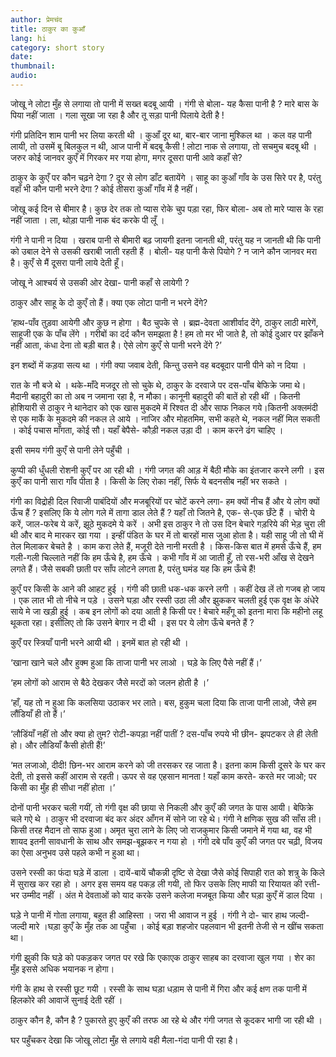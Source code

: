 ```yaml
---
author: प्रेमचंद
title: ठाकुर का कुआँ
lang: hi
category: short story
date: 
thumbnail: 
audio:
---
```


जोखू ने लोटा मुँह से लगाया तो पानी में सख्त बदबू आयी । गंगी से बोला- यह कैसा पानी है ? मारे बास के पिया नहीं जाता । गला सूखा जा रहा है और तू सड़ा पानी पिलाये देती है !

गंगी प्रतिदिन शाम पानी भर लिया करती थी । कुआँ दूर था, बार-बार जाना मुश्किल था । कल वह पानी लायी, तो उसमें बू बिलकुल न थी, आज पानी में बदबू कैसी ! लोटा नाक से लगाया, तो सचमुच बदबू थी । जरुर कोई जानवर कुएँ में गिरकर मर गया होगा, मगर दूसरा पानी आवे कहाँ से?

ठाकुर के कुएँ पर कौन चढ़ने देगा ? दूर से लोग डाँट बतायेंगे । साहू का कुआँ गाँव के उस सिरे पर है, परंतु वहाँ भी कौन पानी भरने देगा ? कोई तीसरा कुआँ गाँव में है नहीं।

जोखू कई दिन से बीमार है। कुछ देर तक तो प्यास रोके चुप पड़ा रहा, फिर बोला- अब तो मारे प्यास के रहा नहीं जाता । ला, थोड़ा पानी नाक बंद करके पी लूँ ।

गंगी ने पानी न दिया । खराब पानी से बीमारी बढ़ जायगी इतना जानती थी, परंतु यह न जानती थी कि पानी को उबाल देने से उसकी खराबी जाती रहती हैं । बोली- यह पानी कैसे पियोगे ? न जाने कौन जानवर मरा है। कुएँ से मैं दूसरा पानी लाये देती हूँ।


जोखू ने आश्चर्य से उसकी ओर देखा- पानी कहाँ से लायेगी ?

ठाकुर और साहू के दो कुएँ तो हैं। क्या एक लोटा पानी न भरने देंगे?

‘हाथ-पाँव तुड़वा आयेगी और कुछ न होगा । बैठ चुपके से । ब्रह्म-देवता आशीर्वाद देंगे, ठाकुर लाठी मारेगें, साहूजी एक के पाँच लेंगे । गरीबों का दर्द कौन समझता है ! हम तो मर भी जाते है, तो कोई दुआर पर झाँकने नहीं आता, कंधा देना तो बड़ी बात है। ऐसे लोग कुएँ से पानी भरने देंगे ?’

इन शब्दों में कड़वा सत्य था । गंगी क्या जवाब देती, किन्तु उसने वह बदबूदार पानी पीने को न दिया ।


रात के नौ बजे थे । थके-माँदे मजदूर तो सो चुके थे, ठाकुर के दरवाजे पर दस-पाँच बेफिक्रे जमा थे। मैदानी बहादुरी का तो अब न जमाना रहा है, न मौका। कानूनी बहादुरी की बातें हो रही थीं । कितनी होशियारी से ठाकुर ने थानेदार को एक खास मुकदमे में रिश्वत दी और साफ निकल गये।कितनी अक्लमंदी से एक मार्के के मुकदमे की नकल ले आये । नाजिर और मोहतमिम, सभी कहते थे, नकल नहीं मिल सकती । कोई पचास माँगता, कोई सौ। यहाँ बेपैसे- कौड़ी नकल उड़ा दी । काम करने ढंग चाहिए ।

इसी समय गंगी कुएँ से पानी लेने पहुँची ।

कुप्पी की धुँधली रोशनी कुएँ पर आ रही थी । गंगी जगत की आड़ में बैठी मौके का इंतजार करने लगी । इस कुएँ का पानी सारा गाँव पीता है । किसी के लिए रोका नहीं, सिर्फ ये बदनसीब नहीं भर सकते ।

गंगी का विद्रोही दिल रिवाजी पाबंदियों और मजबूरियों पर चोटें करने लगा- हम क्यों नीच हैं और ये लोग क्यों ऊँच हैं ? इसलिए कि ये लोग गले में तागा डाल लेते हैं ? यहाँ तो जितने है, एक- से-एक छँटे हैं । चोरी ये करें, जाल-फरेब ये करें, झूठे मुकदमे ये करें । अभी इस ठाकुर ने तो उस दिन बेचारे गड़रिये की भेड़ चुरा ली थी और बाद मे मारकर खा गया । इन्हीं पंडित के घर में तो बारहों मास जुआ होता है। यही साहू जी तो घी में तेल मिलाकर बेचते है । काम करा लेते हैं, मजूरी देते नानी मरती है । किस-किस बात में हमसे ऊँचे हैं, हम गली-गली चिल्लाते नहीं कि हम ऊँचे है, हम ऊँचे । कभी गाँव में आ जाती हूँ, तो रस-भरी आँख से देखने लगते हैं। जैसे सबकी छाती पर साँप लोटने लगता है, परंतु घमंड यह कि हम ऊँचे हैं!

कुएँ पर किसी के आने की आहट हुई । गंगी की छाती धक-धक करने लगी । कहीं देख लें तो गजब हो जाय । एक लात भी तो नीचे न पड़े । उसने घड़ा और रस्सी उठा ली और झुककर चलती हुई एक वृक्ष के अंधेरे साये मे जा खड़ी हुई । कब इन लोगों को दया आती है किसी पर ! बेचारे महँगू को इतना मारा कि महीनो लहू थूकता रहा। इसीलिए तो कि उसने बेगार न दी थी । इस पर ये लोग ऊँचे बनते हैं ?

कुएँ पर स्त्रियाँ पानी भरने आयी थी । इनमें बात हो रही थी ।

‘खाना खाने चले और हुक्म हुआ कि ताजा पानी भर लाओ । घड़े के लिए पैसे नहीं हैं।’

‘हम लोगों को आराम से बैठे देखकर जैसे मरदों को जलन होती है ।’

‘हाँ, यह तो न हुआ कि कलसिया उठाकर भर लाते। बस, हुकुम चला दिया कि ताजा पानी लाओ, जैसे हम लौंडियाँ ही तो हैं।’

‘लौडिंयाँ नहीं तो और क्या हो तुम? रोटी-कपड़ा नहीं पातीं ? दस-पाँच रुपये भी छीन- झपटकर ले ही लेती हो। और लौडियाँ कैसी होती हैं!’

‘मत लजाओ, दीदी! छिन-भर आराम करने को जी तरसकर रह जाता है। इतना काम किसी दूसरे के घर कर देती, तो इससे कहीं आराम से रहती। ऊपर से वह एहसान मानता ! यहाँ काम करते- करते मर जाओ; पर किसी का मुँह ही सीधा नहीं होता ।’

दोनों पानी भरकर चली गयीं, तो गंगी वृक्ष की छाया से निकली और कुएँ की जगत के पास आयी। बेफिक्रे चले गऐ थे । ठाकुर भी दरवाजा बंद कर अंदर आँगन में सोने जा रहे थे। गंगी ने क्षणिक सुख की साँस ली। किसी तरह मैदान तो साफ हुआ। अमृत चुरा लाने के लिए जो राजकुमार किसी जमाने में गया था, वह भी शायद इतनी सावधानी के साथ और समझ-बूझकर न गया हो । गंगी दबे पाँव कुएँ की जगत पर चढ़ी, विजय का ऐसा अनुभव उसे पहले कभी न हुआ था।

उसने रस्सी का फंदा घड़े में डाला । दायें-बायें चौकन्नी दृष्टि से देखा जैसे कोई सिपाही रात को शत्रु के किले में सुराख कर रहा हो । अगर इस समय वह पकड़ ली गयी, तो फिर उसके लिए माफी या रियायत की रत्ती-भर उम्मीद नहीं । अंत मे देवताओं को याद करके उसने कलेजा मजबूत किया और घड़ा कुएँ में डाल दिया ।

घड़े ने पानी में गोता लगाया, बहुत ही आहिस्ता । जरा भी आवाज न हुई । गंगी ने दो- चार हाथ जल्दी-जल्दी मारे ।घड़ा कुएँ के मुँह तक आ पहुँचा । कोई बड़ा शहजोर पहलवान भी इतनी तेजी से न खींच सकता था।

गंगी झुकी कि घड़े को पकड़कर जगत पर रखे कि एकाएक ठाकुर साहब का दरवाजा खुल गया । शेर का मुँह इससे अधिक भयानक न होगा।

गंगी के हाथ से रस्सी छूट गयी । रस्सी के साथ घड़ा धड़ाम से पानी में गिरा और कई क्षण तक पानी में हिलकोरे की आवाजें सुनाई देती रहीं ।

ठाकुर कौन है, कौन है ? पुकारते हुए कुएँ की तरफ आ रहे थे और गंगी जगत से कूदकर भागी जा रही थी ।

घर पहुँचकर देखा कि जोखू लोटा मुँह से लगाये वही मैला-गंदा पानी पी रहा है।